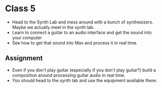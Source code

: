 # Class 5
- Head to the Synth Lab and mess around with a bunch of synthesizers. Maybe we actually meet in the synth lab.
- Learn to connect a guitar to an audio interface and get the sound into your computer
- See how to get that sound into Max and process it in real time.

## Assignment
- Even if you don't play guitar (especially if you don't play guitar?) build a composition around processing guitar audio in real time.
- You should head to the synth lab and use the equipment available there.